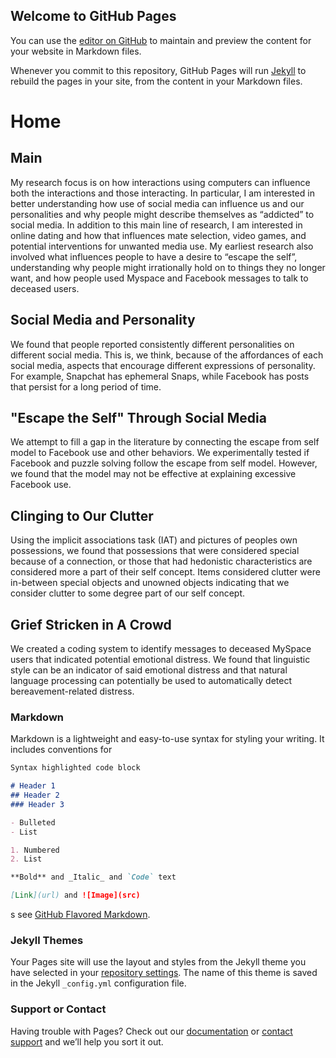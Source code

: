 ## Welcome to GitHub Pages

You can use the [editor on GitHub](https://github.com/lee3206/lee3206.github.io/edit/master/index.md) to maintain and preview the content for your website in Markdown files.

Whenever you commit to this repository, GitHub Pages will run [Jekyll](https://jekyllrb.com/) to rebuild the pages in your site, from the content in your Markdown files.

# Home

## Main
My research focus is on how interactions using computers can influence both the interactions and those interacting. In particular, I am interested in better understanding how use of social media can influence us and our personalities and why people might describe themselves as “addicted” to social media. In addition to this main line of research, I am interested in online dating and how that influences mate selection, video games, and potential interventions for unwanted media use. My earliest research also involved what influences people to have a desire to “escape the self”, understanding why people might irrationally hold on to things they no longer want, and how people used Myspace and Facebook messages to talk to deceased users.

## Social Media and Personality
We found that people reported consistently different personalities on different social media. This is, we think, because of the affordances of each social media, aspects that encourage different expressions of personality. For example, Snapchat has ephemeral Snaps, while Facebook has posts that persist for a long period of time.

## "Escape the Self" Through Social Media
We attempt to fill a gap in the literature by connecting the escape from self model to Facebook use and other behaviors. We experimentally tested if Facebook and puzzle solving follow the escape from self model. However, we found that the model may not be effective at explaining excessive Facebook use.

## Clinging to Our Clutter
Using the implicit associations task (IAT) and pictures of peoples own possessions, we found that possessions that were considered special because of a connection, or those that had hedonistic characteristics are considered more a part of their self concept. Items considered clutter were in-between special objects and unowned objects indicating that we consider clutter to some degree part of our self concept.

## Grief Stricken in A Crowd
We created a coding system to identify messages to deceased MySpace users that indicated potential emotional distress. We found that linguistic style can be an indicator of said emotional distress and that natural language processing can potentially be used to automatically detect bereavement-related distress.

### Markdown

Markdown is a lightweight and easy-to-use syntax for styling your writing. It includes conventions for

```markdown
Syntax highlighted code block

# Header 1
## Header 2
### Header 3

- Bulleted
- List

1. Numbered
2. List

**Bold** and _Italic_ and `Code` text

[Link](url) and ![Image](src)
```
s see [GitHub Flavored Markdown](https://guides.github.com/features/mastering-markdown/).

### Jekyll Themes

Your Pages site will use the layout and styles from the Jekyll theme you have selected in your [repository settings](https://github.com/lee3206/lee3206.github.io/settings). The name of this theme is saved in the Jekyll `_config.yml` configuration file.

### Support or Contact

Having trouble with Pages? Check out our [documentation](https://help.github.com/categories/github-pages-basics/) or [contact support](https://github.com/contact) and we’ll help you sort it out.
